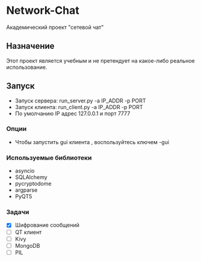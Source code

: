# Network-Chat
Академический проект "сетевой чат"

## Назначение
Этот проект является учебным и не претендует на какое-либо реальное использование.

## Запуск
* Запуск сервера: run_server.py -a IP_ADDR -p PORT
* Запуск клиента: run_client.py -a IP_ADDR -p PORT
* По умолчанию IP адрес 127.0.0.1 и порт 7777

### Опции
* Чтобы запустить gui клиента , воспользуйтесь ключем -gui

### Используемые библиотеки
* asyncio
* SQLAlchemy
* pycryptodome
* argparse
* PyQT5

### Задачи
- [x] Шифрование сообщений
- [ ] QT клиент
- [ ] Kivy
- [ ] MongoDB
- [ ] PIL